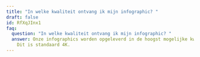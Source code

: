 ```yaml
---
title: "In welke kwaliteit ontvang ik mijn infographic? "
draft: false
id: RfXqJInx1
faq:
  question: "In welke kwaliteit ontvang ik mijn infographic? "
  answer: Onze infographics worden opgeleverd in de hoogst mogelijke kwaliteit.
    Dit is standaard 4K.
---
```

